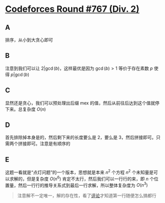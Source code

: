 # [Codeforces Round #767 (Div. 2)](https://codeforces.com/contest/1629)

## A

排序，从小到大贪心即可

## B

注意到我们可以让 $2 | \gcd(b)$，这样最优是因为 $\gcd(b) > 1$ 等价于存在素数 $p$ 使得  $p | \gcd(b)$

## C

显然还是贪心，我们可以预处理出后缀 mex 的值，然后从前往后达到这个值就停下来。总复杂度 $O(n)$

## D

首先排除掉本身是的，然后剩下来的长度要么是 2，要么是 3，然后拼接即可。只需两个拼接即可。注意是有顺序的

## E

这题一看就是“点灯问题”的一个版本，思想就是本来 $n^2$ 个方程 $n^2$ 个未知量是可以求解的，但是复杂度 $O(n^6)$ 肯定不太行，然后我们可以一行行的来，即 $n$ 个位置量，然后一行行的推导关系式到最后一行求解，所以整体复杂度为 $O(n^3)$

> 注意解不一定唯一，解的存在性，看了[评论](https://codeforces.com/blog/entry/99276?#comment-880285)才知道第一行随便怎么搞都行


